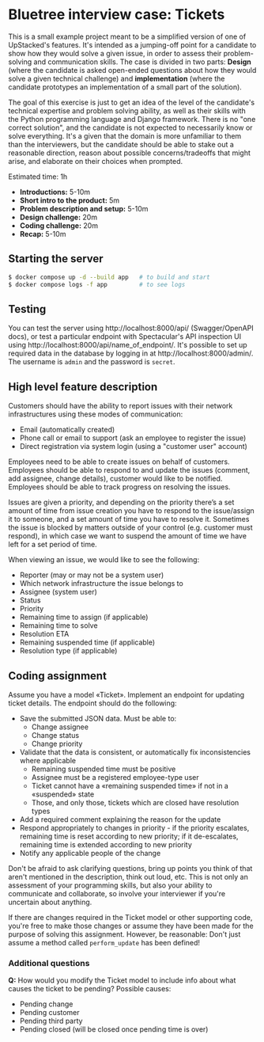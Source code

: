 # Bluetree interview case: Tickets

This is a small example project meant to be a simplified version of one of UpStacked's features. It's intended as a jumping-off point for a candidate to show how they would solve a given issue, in order to assess their problem-solving and communication skills. The case is divided in two parts: **Design** (where the candidate is asked open-ended questions about how they would solve a given technical challenge) and **implementation** (where the candidate prototypes an implementation of a small part of the solution).

The goal of this exercise is just to get an idea of the level of the candidate's technical expertise and problem solving ability, as well as their skills with the Python programming language and Django framework. There is no "one correct solution", and the candidate is not expected to necessarily know or solve everything. It's a given that the domain is more unfamiliar to them than the interviewers, but the candidate should be able to stake out a reasonable direction, reason about possible concerns/tradeoffs that might arise, and elaborate on their choices when prompted.

Estimated time: 1h

-   **Introductions:** 5-10m
-   **Short intro to the product:** 5m
-   **Problem description and setup:** 5-10m
-   **Design challenge:** 20m
-   **Coding challenge:** 20m
-   **Recap:** 5-10m

## Starting the server

```sh
$ docker compose up -d --build app   # to build and start
$ docker compose logs -f app         # to see logs
```

## Testing

You can test the server using http://localhost:8000/api/ (Swagger/OpenAPI docs), or test a particular endpoint with Spectacular's API inspection UI using http://localhost:8000/api/name_of_endpoint/. It's possible to set up required data in the database by logging in at http://localhost:8000/admin/. The username is `admin` and the password is `secret`.

## High level feature description

Customers should have the ability to report issues with their network infrastructures using these modes of communication:

-   Email (automatically created)
-   Phone call or email to support (ask an employee to register the issue)
-   Direct registration via system login (using a "customer user" account)

Employees need to be able to create issues on behalf of customers. Employees should be able to respond to and update the issues (comment, add assignee, change details), customer would like to be notified. Employees should be able to track progress on resolving the issues.

Issues are given a priority, and depending on the priority there’s a set amount of time from issue creation you have to respond to the issue/assign it to someone, and a set amount of time you have to resolve it. Sometimes the issue is blocked by matters outside of your control (e.g. customer must respond), in which case we want to suspend the amount of time we have left for a set period of time.

When viewing an issue, we would like to see the following:

-   Reporter (may or may not be a system user)
-   Which network infrastructure the issue belongs to
-   Assignee (system user)
-   Status
-   Priority
-   Remaining time to assign (if applicable)
-   Remaining time to solve
-   Resolution ETA
-   Remaining suspended time (if applicable)
-   Resolution type (if applicable)

## Coding assignment

Assume you have a model «Ticket». Implement an endpoint for updating ticket details. The endpoint should do the following:

-   Save the submitted JSON data. Must be able to:
    -   Change assignee
    -   Change status
    -   Change priority
-   Validate that the data is consistent, or automatically fix inconsistencies where applicable
    -   Remaining suspended time must be positive
    -   Assignee must be a registered employee-type user
    -   Ticket cannot have a «remaining suspended time» if not in a «suspended» state
    -   Those, and only those, tickets which are closed have resolution types
-   Add a required comment explaining the reason for the update
-   Respond appropriately to changes in priority - if the priority escalates, remaining time is reset according to new priority; if it de-escalates, remaining time is extended according to new priority
-   Notify any applicable people of the change

Don't be afraid to ask clarifying questions, bring up points you think of that aren't mentioned in the description, think out loud, etc. This is not only an assessment of your programming skills, but also your ability to communicate and collaborate, so involve your interviewer if you're uncertain about anything.

If there are changes required in the Ticket model or other supporting code, you're free to make those changes or assume they have been made for the purpose of solving this assignment. However, be reasonable: Don't just assume a method called `perform_update` has been defined!

### Additional questions

**Q:** How would you modify the Ticket model to include info about what causes the ticket to be pending? Possible causes:

-   Pending change
-   Pending customer
-   Pending third party
-   Pending closed (will be closed once pending time is over)
